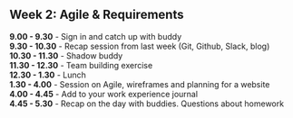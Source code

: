 ## Week 2: Agile & Requirements

**9.00 - 9.30** - Sign in and catch up with buddy  
**9.30 - 10.30** - Recap session from last week (Git, Github, Slack, blog)  
**10.30 - 11.30** - Shadow buddy  
**11.30 - 12.30** - Team building exercise  
**12.30 - 1.30** - Lunch  
**1.30 - 4.00** - Session on Agile, wireframes and planning for a website  
**4.00 - 4.45** - Add to your work experience journal  
**4.45 - 5.30** - Recap on the day with buddies. Questions about homework  